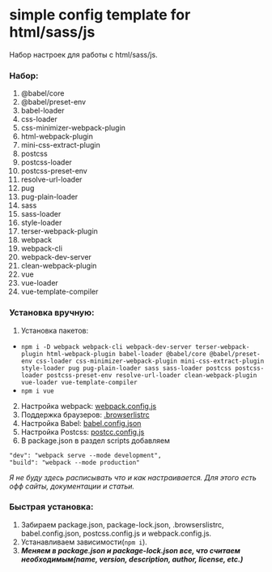 # simple config template for html/sass/js

Набор настроек для работы с html/sass/js.

### Набор:
1. @babel/core
2. @babel/preset-env
3. babel-loader
4. css-loader
5. css-minimizer-webpack-plugin
6. html-webpack-plugin
7. mini-css-extract-plugin
8. postcss
9. postcss-loader
10. postcss-preset-env
11. resolve-url-loader
12. pug
13. pug-plain-loader
14. sass
15. sass-loader
16. style-loader
17. terser-webpack-plugin
18. webpack
19. webpack-cli
20. webpack-dev-server
21. clean-webpack-plugin
22. vue
23. vue-loader
24. vue-template-compiler

### Установка вручную:
1. Установка пакетов:
* `npm i -D webpack webpack-cli webpack-dev-server terser-webpack-plugin html-webpack-plugin babel-loader @babel/core @babel/preset-env css-loader css-minimizer-webpack-plugin mini-css-extract-plugin style-loader pug pug-plain-loader sass sass-loader postcss postcss-loader postcss-preset-env resolve-url-loader clean-webpack-plugin vue-loader vue-template-compiler`
* `npm i vue`
2. Настройка webpack: [webpack.config.js](./webpack.config.js)
3. Поддержка браузеров: [.browserlistrc](./.browserlistrc)
4. Настройка Babel: [babel.config.json](./babel.config.json)
5. Настройка Postcss: [postcc.config.js](./postcc.config.js)
6. В package.json в раздел scripts добавляем
```
"dev": "webpack serve --mode development",
"build": "webpack --mode production"
```

*Я не буду здесь расписывать что и как настраивается. Для этого есть офф сайты, документации и статьи.*

### Быстрая установка:
1. Забираем package.json, package-lock.json, .browserslistrc, babel.config.json, postcss.config.js и webpack.config.js.
2. Устанавливаем зависимости(`npm i`).
3. ***Меняем в package.json и package-lock.json все, что считаем необходимым(name, version, description, author, license, etc.)***
